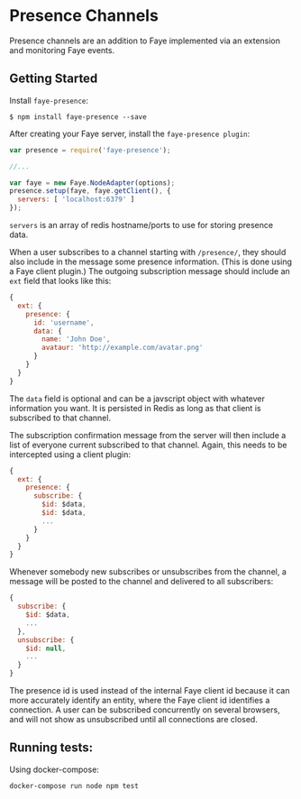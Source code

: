 # Presence Channels

Presence channels are an addition to Faye implemented via an extension and
monitoring Faye events.

## Getting Started

Install `faye-presence`:

```
$ npm install faye-presence --save
```

After creating your Faye server, install the `faye-presence plugin`:

```javascript
var presence = require('faye-presence');

//...

var faye = new Faye.NodeAdapter(options);
presence.setup(faye, faye.getClient(), {
  servers: [ 'localhost:6379' ]
});
```

`servers` is an array of redis hostname/ports to use for storing presence data.

When a user subscribes to a channel starting with `/presence/`, they should also
include in the message some presence information. (This is done using a Faye client
plugin.) The outgoing subscription message should include an `ext` field that looks
like this:

```javascript
{
  ext: {
    presence: {
      id: 'username',
      data: {
        name: 'John Doe',
        avataur: 'http://example.com/avatar.png'
      }
    }
  }
}
```

The `data` field is optional and can be a javscript object with whatever information
you want. It is persisted in Redis as long as that client is subscribed to that
channel.

The subscription confirmation message from the server will then include a list of
everyone current subscribed to that channel. Again, this needs to be intercepted
using a client plugin:

```javascript
{
  ext: {
    presence: {
      subscribe: {
        $id: $data,
        $id: $data,
        ...
      }
    }
  }
}
```

Whenever somebody new subscribes or unsubscribes from the channel, a message will
be posted to the channel and delivered to all subscribers:

```javascript
{
  subscribe: {
    $id: $data,
    ...
  },
  unsubscribe: {
    $id: null,
    ...
  }
}
```

The presence id is used instead of the internal Faye client id because it can
more accurately identify an entity, where the Faye client id identifies a connection.
A user can be subscribed concurrently on several browsers, and will not show as
unsubscribed until all connections are closed.

## Running tests:

Using docker-compose:

```docker-compose run node npm test```
